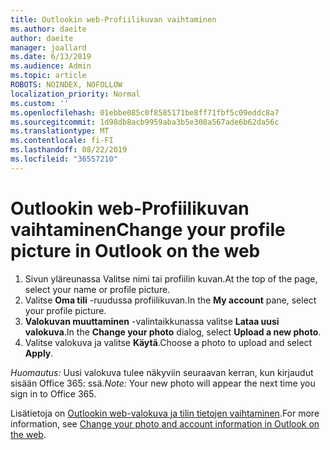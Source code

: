 ```yaml
---
title: Outlookin web-Profiilikuvan vaihtaminen
ms.author: daeite
author: daeite
manager: joallard
ms.date: 6/13/2019
ms.audience: Admin
ms.topic: article
ROBOTS: NOINDEX, NOFOLLOW
localization_priority: Normal
ms.custom: ''
ms.openlocfilehash: 01ebbe085c0f8585171be8ff71fbf5c09eddc8a7
ms.sourcegitcommit: 1d98db8acb9959aba3b5e308a567ade6b62da56c
ms.translationtype: MT
ms.contentlocale: fi-FI
ms.lasthandoff: 08/22/2019
ms.locfileid: "36557210"
---
```

# <a name="change-your-profile-picture-in-outlook-on-the-web"></a><span data-ttu-id="7aac7-102">Outlookin web-Profiilikuvan vaihtaminen</span><span class="sxs-lookup"><span data-stu-id="7aac7-102">Change your profile picture in Outlook on the web</span></span>

1. <span data-ttu-id="7aac7-103">Sivun yläreunassa Valitse nimi tai profiilin kuvan.</span><span class="sxs-lookup"><span data-stu-id="7aac7-103">At the top of the page, select your name or profile picture.</span></span>
1. <span data-ttu-id="7aac7-104">Valitse **Oma tili** -ruudussa profiilikuvan.</span><span class="sxs-lookup"><span data-stu-id="7aac7-104">In the **My account** pane, select your profile picture.</span></span>
1. <span data-ttu-id="7aac7-105">**Valokuvan muuttaminen** -valintaikkunassa valitse **Lataa uusi valokuva**.</span><span class="sxs-lookup"><span data-stu-id="7aac7-105">In the **Change your photo** dialog, select **Upload a new photo**.</span></span>
1. <span data-ttu-id="7aac7-106">Valitse valokuva ja valitse **Käytä**.</span><span class="sxs-lookup"><span data-stu-id="7aac7-106">Choose a photo to upload and select **Apply**.</span></span>

<span data-ttu-id="7aac7-107">*Huomautus:* Uusi valokuva tulee näkyviin seuraavan kerran, kun kirjaudut sisään Office 365: ssä.</span><span class="sxs-lookup"><span data-stu-id="7aac7-107">*Note:* Your new photo will appear the next time you sign in to Office 365.</span></span>

<span data-ttu-id="7aac7-108">Lisätietoja on [Outlookin web-valokuva ja tilin tietojen vaihtaminen](https://support.office.com/article/b2dbb289-851d-4bed-93c3-3e136f5659ec).</span><span class="sxs-lookup"><span data-stu-id="7aac7-108">For more information, see [Change your photo and account information in Outlook on the web](https://support.office.com/article/b2dbb289-851d-4bed-93c3-3e136f5659ec).</span></span>